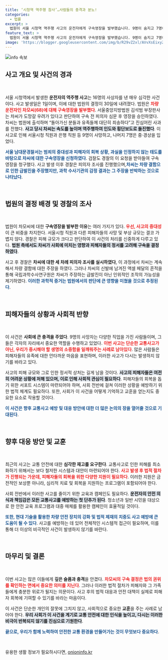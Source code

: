 ```yaml
---
title: ‘시청역 역주행 참사’…사람들의 충격과 분노!
categories:
  - 법률
excerpt: >
  법원이 서울 시청역 역주행 사고의 운전자에게 구속영장을 발부했습니다. 9명이 숨지고 7명이 다친 이번 사건의 배경과 운전자의 주장은 무엇일까요? 궁금증을 자아내는 이 비극의 전말을 확인하세요.
feature_text: >
  법원이 서울 시청역 역주행 사고의 운전자에게 구속영장을 발부했습니다. 9명이 숨지고 7명이 다친 이번 사건의 배경과 운전자의 주장은 무엇일까요? 궁금증을 자아내는 이 비극의 전말을 확인하세요.
image: 'https://blogger.googleusercontent.com/img/b/R29vZ2xl/AVvXsEixyZcFfHzMRdzZMjFBmAUKJYCLCGyLL1o632UiGVXcaFdKo_bkvkuCioo0uUKlGfBVcT3P84aROyZIXSBEx3Aw5nCQ3pTgDom1WDC4m8eifvWiAmWEEVb4x6G_l8C0QH225ldMjyaFvpxGEBGNO37VmDTDMHGhJPq73UglMfDca1-0aw/s1600/blogspot.png'
---
```


<p><img src="https://blogger.googleusercontent.com/img/b/R29vZ2xl/AVvXsEixyZcFfHzMRdzZMjFBmAUKJYCLCGyLL1o632UiGVXcaFdKo_bkvkuCioo0uUKlGfBVcT3P84aROyZIXSBEx3Aw5nCQ3pTgDom1WDC4m8eifvWiAmWEEVb4x6G_l8C0QH225ldMjyaFvpxGEBGNO37VmDTDMHGhJPq73UglMfDca1-0aw/s1600/blogspot.png" alt="info 속보" /></p>

<h2 data-ke-size="size26">사고 개요 및 사건의 경과</h2>

<p data-ke-size="size16">&nbsp;</p>

<p>서울 시청역에서 발생한 <b>운전자의 역주행 사고</b>는 16명의 사상자를 낸 매우 심각한 사건이다. 사고 발생일은 1일이며, 이에 대한 법원의 결정이 30일에 내려졌다. 법원은 <b><span style="color: #ee2323;">차량 운전자인 차모씨(68)에 대해 구속영장을 발부했다</span></b>. 서울중앙지방법원 김석범 부장판사는 차씨가 도망갈 우려가 있다고 판단하여 구속 전 피의자 심문 후 영장을 승인하였다. 차씨는 법원에 출석하며 “돌아가신 분들과 유족들께 대단히 죄송하다”고 진심어린 사과를 전했다. <b><span style="background-color: #21538527;">사고 당시 차씨는 속도를 높이며 역주행하여 인도와 횡단보도로 돌진했다</span></b>. 이 사고로 인해 서울시청 직원과 은행 직원 등 9명이 사망하고, 나머지 7명은 중·경상을 입었다. </p>

<p><b><span style="color: #1a5490;">서울 남대문경찰서는 범죄의 중대성과 피해자의 회복 상황, 과실을 인정하지 않는 태도를 바탕으로 차씨에 대한 구속영장을 신청하였다</span></b>. 검찰도 경찰의 이 요청을 받아들여 구속영장을 청구했다. 사고 발생 이후 경찰은 피의자 조사를 진행했으며,<b><span style="color: #1a5490;">차씨는 차량 결함으로 인한 급발진을 주장했지만, 과학 수사기관의 감정 결과는 그 주장을 반박하는 것으로 나타났다</span></b>.</p>

<p data-ke-size="size16">&nbsp;</p>

<h2 data-ke-size="size26">법원의 결정 배경 및 경찰의 조사</h2>

<p data-ke-size="size16">&nbsp;</p>

<p>법원이 차모씨에 대한 <b>구속영장을 발부한 이유</b>는 여러 가지가 있다. <b><span style="color: #ee2323;">우선, 사고의 중대성</span></b>이 큰 비중을 차지한다. 서울시청 직원과 다른 피해자들의 사망 및 부상 규모는 결코 가볍지 않다. 경찰은 피해 규모가 크다고 판단하여 이 사건의 처리를 신중하게 다루고 있다. <b><span style="background-color: #21538527;">법원 측에서도 차씨가 사회에 미치는 영향과 피해자들의 정서를 고려해 구속을 결정하였다</span></b>.</p>

<p>사고 후 경찰은 <b>차씨에 대한 세 차례 피의자 조사를 실시하였다</b>, 이 과정에서 차씨는 계속해서 차량 결함에 대한 주장을 하였다. 그러나 차씨의 신발에 남겨진 액셀 페달의 흔적을 통해 국립과학수사연구원은 차씨가 주장하는 급발진이 아닌 인위적인 조작의 가능성을 제기하였다. <b><span style="color: #1a5490;">이러한 과학적 증거는 법원에서의 판단에 큰 영향을 미쳤을 것으로 추정된다</span></b>.</p>

<p data-ke-size="size16">&nbsp;</p>

<h2 data-ke-size="size26">피해자들의 상황과 사회적 반향</h2>

<p data-ke-size="size16">&nbsp;</p>

<p>이 사건은 <b>사회에 큰 충격을 주었다</b>. 9명의 사망자는 다양한 직업을 가진 사람들이며, 그들은 각자의 자리에서 중요한 역할을 수행하고 있었다. <b><span style="color: #ee2323;">이번 사고는 단순한 교통사고가 아닌, 우리가 중시해야 할 생명의 소중함을 일깨워주는 사례로 남아있다</span></b>. 많은 사람들은 피해자들의 유족에 대한 안타까운 마음을 표현하며, 이러한 사고가 다시는 발생하지 않기를 바라고 있다.</p>

<p>사고의 피해 규모와 그로 인한 정서적 상처는 길게 남을 것이다. <b><span style="background-color: #21538527;">사고의 피해자들은 여전히 어려운 상황에 처해 있으며, 이로 인해 사회적 관심이 필요하다</span></b>. 피해자들의 회복을 돕기 위한 서포트 시스템이 마련되어야 하며, 사회 전반에 걸쳐 이러한 상황을 예방하기 위한 법적 체계도 필요하다. 또한, 사회가 이 사건을 어떻게 기억하고 교훈을 얻는지도 중요한 요소로 작용할 것이다. </p>

<p><b><span style="color: #1a5490;">이 사건은 향후 교통사고 예방 및 대응 방안에 대한 더 많은 논의의 장을 열어줄 것으로 기대된다</span></b>.</p>

<p data-ke-size="size16">&nbsp;</p>

<h2 data-ke-size="size26">향후 대응 방안 및 교훈</h2>

<p data-ke-size="size16">&nbsp;</p>

<p>최근의 사고는 교통 안전에 대한 <b>심각한 재고를 요구한다</b>. 교통사고로 인한 피해를 최소화하기 위해서는 보다 철저한 시스템과 대안이 마련되어야 한다. <b><span style="color: #ee2323;">사고 발생 후 법적 절차가 진행되는 가운데, 피해자들의 회복을 위한 다양한 지원이 필요하다</span></b>. 이러한 지원은 금전적인 보상뿐 아니라, 심리적 치료 및 회복을 지원하는 프로그램이 포함되어야 한다.</p>

<p>사회 전반에서 이러한 사고를 줄이기 위한 교육과 캠페인도 필요하다. <b><span style="background-color: #21538527;">운전자의 안전 의식과 책임감은 모든 교통사고를 예방하는 첫 단추가 된다</span></b>. 청소년과 일반 시민을 대상으로 한 안전 교육 프로그램과 대중 매체를 활용한 캠페인이 효율적일 것이다.</p>

<p><b><span style="color: #1a5490;">또한, 현대 기술을 활용한 차량 안전 장치의 강화 및 법적 제재의 치중도 사고 예방에 큰 도움이 될 수 있다</span></b>. 사고를 예방하는 데 있어 전체적인 시스템적 접근이 필요하며, 이를 통해 더 이상의 비극적인 사건이 발생하지 않기를 바란다.</p>

<p data-ke-size="size16">&nbsp;</p>

<h2 data-ke-size="size26">마무리 및 결론</h2>

<p data-ke-size="size16">&nbsp;</p>

<p>이번 사고는 많은 이들에게 <b>깊은 슬픔과 충격</b>을 안겼다. <b><span style="color: #ee2323;">차모씨의 구속 결정은 법의 권위를 확인하는 면에서 중요한 의미를 지닌다</span></b>. 그러나 이러한 법적 절차가 피해자와 그 가족들에게 충분한 위로가 될지는 의문이다. 사고 후의 법적 대응과 안전 대책이 실제로 피해자 회복에 기여할 수 있기를 바라는 마음이다.</p>

<p>이 사건은 단순한 개인의 잘못에 그치지 않고, 사회적으로 중요한 <b>교훈</b>을 주는 사례로 남아야 한다. <b><span style="background-color: #21538527;">우리 사회가 이 사건을 계기로 교통 안전에 대한 인식을 높이고, 다시는 이러한 비극이 반복되지 않기를 진심으로 기원한다</span></b>.</p>

<p><b><span style="color: #1a5490;">끝으로, 우리가 함께 노력하여 안전한 교통 환경을 만들어가는 것이 무엇보다 중요하다</span></b>.</p>

<p data-ke-size="size16">&nbsp;</p>
유용한 생활 정보가 필요하시다면, <a href="https://onioninfo.kr" rel="dofollow">onioninfo.kr</a>


